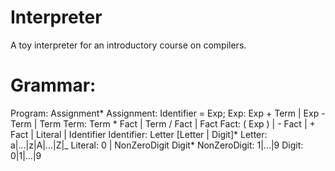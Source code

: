 # Interpreter
A toy interpreter for an introductory course on compilers.

# Grammar:

Program:
    Assignment*
Assignment:
    Identifier = Exp;
Exp: 
    Exp + Term | Exp - Term | Term
Term:
    Term * Fact | Term / Fact | Fact
Fact:
    ( Exp ) | - Fact | + Fact | Literal | Identifier
Identifier:
    Letter [Letter | Digit]*
Letter:
    a|...|z|A|...|Z|_
Literal:
    0 | NonZeroDigit Digit*
NonZeroDigit:
    1|...|9
Digit:
    0|1|...|9
